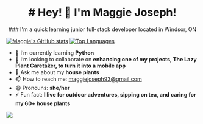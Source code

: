 <h1 align='center'> # Hey! 👋 I'm Maggie Joseph! </h1>

<p align='center'> ### I'm a quick learning junior full-stack developer located in Windsor, ON </p>

[![Maggie's GitHub stats](https://github-readme-stats.vercel.app/api?username=maggiejoe)](https://github.com/maggiejoe/github-readme-stats&show_icons=true&theme=radical) [![Top Languages](https://github-readme-stats.vercel.app/api/top-langs/?username=maggiejoe)](https://github.com/maggiejoe/github-readme-stats&theme=radical)


- 🌱 I’m currently learning **Python**
- 👯 I’m looking to collaborate on **enhancing one of my projects, The Lazy Plant Caretaker, to turn it into a mobile app**
- 💬 Ask me about my **house plants**
- 📫 How to reach me: maggiejoseph93@gmail.com
- 😄 Pronouns: **she/her**
- ⚡ Fun fact: **I live for outdoor adventures, sipping on tea, and caring for my 60+ house plants**


![](https://komarev.com/ghpvc/?username=maggiejoe&style=flat-square&color=brightgreen)
